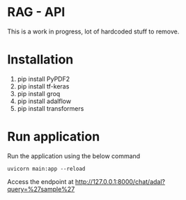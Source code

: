 # RAG - API

This is a work in progress, lot of hardcoded stuff to remove.

# Installation
1. pip install PyPDF2
2. pip install tf-keras
3. pip install groq
4. pip install adalflow
5. pip install transformers

# Run application
Run the application using the below command

```uvicorn main:app --reload```

Access the endpoint at http://127.0.0.1:8000/chat/adal?query=%27sample%27 